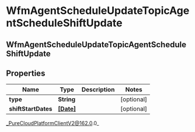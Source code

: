 # WfmAgentScheduleUpdateTopicAgentScheduleShiftUpdate

## WfmAgentScheduleUpdateTopicAgentScheduleShiftUpdate

## Properties

|Name | Type | Description | Notes|
|------------ | ------------- | ------------- | -------------|
| **type** | **String** |  | [optional] |
| **shiftStartDates** | [**[Date]**](Date) |  | [optional] |



_PureCloudPlatformClientV2@162.0.0_
